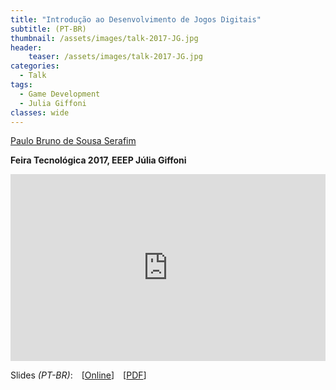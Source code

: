 ```yaml
---
title: "Introdução ao Desenvolvimento de Jogos Digitais"
subtitle: (PT-BR)
thumbnail: /assets/images/talk-2017-JG.jpg
header:
    teaser: /assets/images/talk-2017-JG.jpg
categories:
  - Talk
tags:
  - Game Development
  - Julia Giffoni
classes: wide
---
```


[Paulo Bruno de Sousa Serafim](https://paulobruno.github.io)

**Feira Tecnológica 2017, EEEP Júlia Giffoni**

<div style="position:relative;width:100%;overflow:hidden;padding-top:59.27%">
    <iframe style="position:absolute;top:0;left:0;bottom:0;right:0;width:100%;height:100%;border:none" src="https://docs.google.com/presentation/d/e/2PACX-1vQD2QJAZMjjUGcI7tccedhVYBJqpCDNEd_PTVOnEuBxOxa9iTAPv-KxDCcqkbIZdWRwGkOfI4mtLEVs/embed?start=false&loop=false&delayms=3000" frameborder="0" allowfullscreen="true" mozallowfullscreen="true" webkitallowfullscreen="true"></iframe>
</div>

Slides *(PT-BR)*: [[Online](https://docs.google.com/presentation/d/e/2PACX-1vQD2QJAZMjjUGcI7tccedhVYBJqpCDNEd_PTVOnEuBxOxa9iTAPv-KxDCcqkbIZdWRwGkOfI4mtLEVs/pub?start=false&loop=false&delayms=3000)] [[PDF](/assets/pdfs/IntroducaoDesenvolvimentoJogosDigitais.pdf)]

